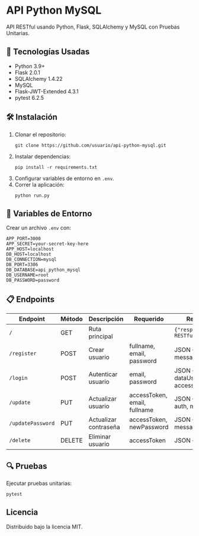 # API Python MySQL

API RESTful usando Python, Flask, SQLAlchemy y MySQL con Pruebas Unitarias.

## 🚀 Tecnologías Usadas

- Python 3.9+
- Flask 2.0.1
- SQLAlchemy 1.4.22
- MySQL
- Flask-JWT-Extended 4.3.1
- pytest 6.2.5

## 🛠️ Instalación

1. Clonar el repositorio:
   ```
   git clone https://github.com/usuario/api-python-mysql.git
   ```
2. Instalar dependencias:
   ```
   pip install -r requirements.txt
   ```
3. Configurar variables de entorno en `.env`.
4. Correr la aplicación:
   ```
   python run.py
   ```

## 🔧 Variables de Entorno

Crear un archivo `.env` con:
```
APP_PORT=3000
APP_SECRET=your-secret-key-here
APP_HOST=localhost
DB_HOST=localhost
DB_CONNECTION=mysql
DB_PORT=3306
DB_DATABASE=api_python_mysql
DB_USERNAME=root
DB_PASSWORD=password
```

## 📋 Endpoints

| Endpoint         | Método | Descripción          | Requerido                  | Respuesta                          |
|------------------|--------|----------------------|----------------------------|------------------------------------|
| `/`              | GET    | Ruta principal       |                            | `{"response":"Flask RESTful API"}`|
| `/register`      | POST   | Crear usuario        | fullname, email, password  | JSON {dataUser, message}          |
| `/login`         | POST   | Autenticar usuario   | email, password            | JSON {auth, dataUser, access_token} |
| `/update`        | PUT    | Actualizar usuario   | accessToken, email, fullname | JSON {dataUser, auth, message} |
| `/updatePassword`| PUT    | Actualizar contraseña| accessToken, newPassword   | JSON {auth, message}              |
| `/delete`        | DELETE | Eliminar usuario     | accessToken                | JSON {message}                    |

## 🔍 Pruebas

Ejecutar pruebas unitarias:
```
pytest
```

## Licencia

Distribuido bajo la licencia MIT.